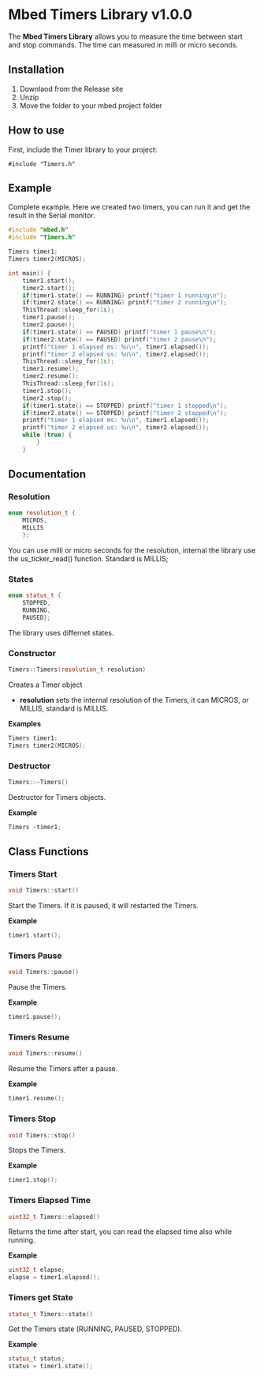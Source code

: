 # Mbed Timers Library v1.0.0

The **Mbed Timers Library** allows you to measure the time between start and stop commands. The time can measured in milli or micro seconds.

## Installation

1. Downlaod from the Release site
2. Unzip
3. Move the folder to your mbed project folder 

## How to use

First, include the Timer library to your project:

```
#include "Timers.h"
```

## Example
Complete example. Here we created two timers, you can run it and get the result in the Serial monitor.

```cpp
#include "mbed.h"
#include "Timers.h"

Timers timer1;
Timers timer2(MICROS);

int main() {
	timer1.start();
	timer2.start();
 	if(timer1.state() == RUNNING) printf("timer 1 running\n");
	if(timer2.state() == RUNNING) printf("timer 2 running\n");
 	ThisThread::sleep_for(1s);
	timer1.pause();
	timer2.pause();
	if(timer1.state() == PAUSED) printf("timer 1 pause\n");
	if(timer2.state() == PAUSED) printf("timer 2 pause\n");
	printf("timer 1 elapsed ms: %u\n", timer1.elapsed());
	printf("timer 2 elapsed us: %u\n", timer2.elapsed());
	ThisThread::sleep_for(1s);
	timer1.resume();
	timer2.resume();
	ThisThread::sleep_for(1s);
 	timer1.stop();
	timer2.stop();
 	if(timer1.state() == STOPPED) printf("timer 1 stopped\n");
	if(timer2.state() == STOPPED) printf("timer 2 stopped\n");
 	printf("timer 1 elapsed ms: %u\n", timer1.elapsed());
	printf("timer 2 elapsed us: %u\n", timer2.elapsed());
	while (true) {
		}
	}
```

## Documentation

### Resolution

```cpp
enum resolution_t {
	MICROS,
	MILLIS
	};
```

You can use milli or micro seconds for the resolution, internal the library use the us_ticker_read() function. Standard is MILLIS;

### States

```cpp
enum status_t {
	STOPPED,
	RUNNING,
	PAUSED};
```
The library uses differnet states.

### Constructor

```cpp
Timers::Timers(resolution_t resolution)
```

Creates a Timer object

- **resolution** sets the internal resolution of the Timers, it can MICROS, or MILLIS, standard is MILLIS.

**Examples**

```cpp
Timers timer1;
Timers timer2(MICROS);
```

### Destructor

```cpp
Timers::~Timers()
```

Destructor for Timers objects.

**Example**

```cpp
Timers ~timer1;
```

## Class Functions

### Timers Start

```cpp
void Timers::start() 
```

Start the Timers. If it is paused, it will restarted the Timers.

**Example**

```cpp
timer1.start();
```

### Timers Pause

```cpp
void Timers::pause() 
```

Pause the Timers.

**Example**

```cpp
timer1.pause();
```

### Timers Resume

```cpp
void Timers::resume() 
```

Resume the Timers after a pause.

**Example**

```cpp
timer1.resume();
```

### Timers Stop

```cpp
void Timers::stop() 
```

Stops the Timers.

**Example**

```cpp
timer1.stop();
```

### Timers Elapsed Time

```cpp
uint32_t Timers::elapsed() 
```

Returns the time after start, you can read the elapsed time also while running.

**Example**

```cpp
uint32_t elapse;
elapse = timer1.elapsed();
```

### Timers get State

```cpp
status_t Timers::state()
```

Get the Timers state (RUNNING, PAUSED, STOPPED).

**Example**

```cpp
status_t status;
status = timer1.state();
```
